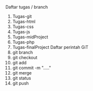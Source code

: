 Daftar tugas / branch

1. Tugas-git
2. Tugas-html
3. Tugas-css
4. Tugas-js
5. Tugas-midProject
6. Tugas-php
7. Tugas-finalProject
   Daftar perintah GiT
8. git branch
9. git checkout
10. git add
11. git commit -m "....."
12. git merge
13. git status
14. git push
